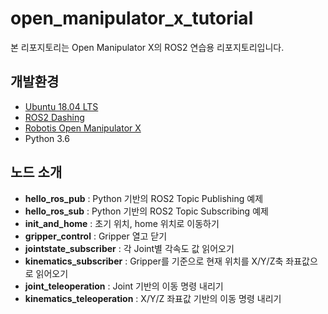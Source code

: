 # open_manipulator_x_tutorial
본 리포지토리는 Open Manipulator X의 ROS2 연습용 리포지토리입니다.

## 개발환경
* [Ubuntu 18.04 LTS](https://ubuntu.com/)
* [ROS2 Dashing](https://docs.ros.org/en/dashing/index.html)
* [Robotis Open Manipulator X](https://emanual.robotis.com/docs/en/platform/openmanipulator_x/overview/#opensoftware)
* Python 3.6

## 노드 소개
* __hello_ros_pub__ : Python 기반의 ROS2 Topic Publishing 예제
* __hello_ros_sub__ : Python 기반의 ROS2 Topic Subscribing 예제
* __init_and_home__ : 초기 위치, home 위치로 이동하기
* __gripper_control__ : Gripper 열고 닫기
* __jointstate_subscriber__ : 각 Joint별 각속도 값 읽어오기
* __kinematics_subscriber__ : Gripper를 기준으로 현재 위치를 X/Y/Z축 좌표값으로 읽어오기
* __joint_teleoperation__ : Joint 기반의 이동 명령 내리기
* __kinematics_teleoperation__ : X/Y/Z 좌표값 기반의 이동 명령 내리기

